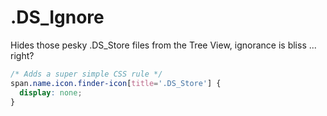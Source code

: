 # .DS_Ignore

Hides those pesky .DS_Store files from the Tree View, ignorance is bliss ... right?

```css
/* Adds a super simple CSS rule */
span.name.icon.finder-icon[title='.DS_Store'] {
  display: none;
}
```

